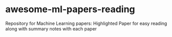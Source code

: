 # awesome-ml-papers-reading
Repository for Machine Learning papers: Highlighted Paper for easy reading along with summary notes with each paper

